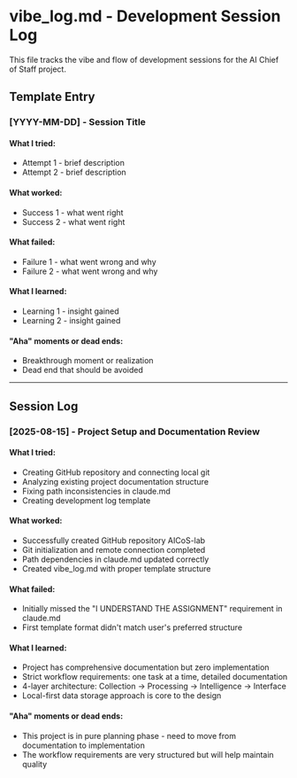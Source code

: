 # vibe_log.md - Development Session Log

This file tracks the vibe and flow of development sessions for the AI Chief of Staff project.

## Template Entry

### [YYYY-MM-DD] - Session Title

#### What I tried:
- Attempt 1 - brief description
- Attempt 2 - brief description

#### What worked:
- Success 1 - what went right
- Success 2 - what went right

#### What failed:
- Failure 1 - what went wrong and why
- Failure 2 - what went wrong and why

#### What I learned:
- Learning 1 - insight gained
- Learning 2 - insight gained

#### "Aha" moments or dead ends:
- Breakthrough moment or realization
- Dead end that should be avoided

---

## Session Log

### [2025-08-15] - Project Setup and Documentation Review

#### What I tried:
- Creating GitHub repository and connecting local git
- Analyzing existing project documentation structure
- Fixing path inconsistencies in claude.md
- Creating development log template

#### What worked:
- Successfully created GitHub repository AICoS-lab
- Git initialization and remote connection completed
- Path dependencies in claude.md updated correctly
- Created vibe_log.md with proper template structure

#### What failed:
- Initially missed the "I UNDERSTAND THE ASSIGNMENT" requirement in claude.md
- First template format didn't match user's preferred structure

#### What I learned:
- Project has comprehensive documentation but zero implementation
- Strict workflow requirements: one task at a time, detailed documentation
- 4-layer architecture: Collection → Processing → Intelligence → Interface
- Local-first data storage approach is core to the design

#### "Aha" moments or dead ends:
- This project is in pure planning phase - need to move from documentation to implementation
- The workflow requirements are very structured but will help maintain quality